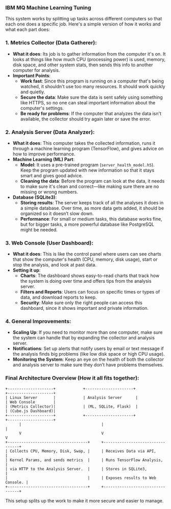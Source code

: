 ### IBM MQ Machine Learning Tuning

This system works by splitting up tasks across different computers so that each one does a specific job. Here's a simple version of how it works and what each part does:

### 1. **Metrics Collector (Data Gatherer)**:
   - **What it does**: Its job is to gather information from the computer it's on. It looks at things like how much CPU (processing power) is used, memory, disk space, and other system stats, then sends this info to another computer for analysis.
   - **Important Points**:
     - **Work fast**: Since this program is running on a computer that's being watched, it shouldn't use too many resources. It should work quickly and quietly.
     - **Secure the data**: Make sure the data is sent safely using something like HTTPS, so no one can steal important information about the computer's settings.
     - **Be ready for problems**: If the computer that analyzes the data isn't available, the collector should try again later or save the error.

### 2. **Analysis Server (Data Analyzer)**:
   - **What it does**: This computer takes the collected information, runs it through a machine learning program (TensorFlow), and gives advice on how to improve performance.
   - **Machine Learning (ML) Part**:
     - **Model**: It uses a pre-trained program (`server_health_model.h5`). Keep the program updated with new information so that it stays smart and gives good advice.
     - **Cleaning the data**: Before the program can look at the data, it needs to make sure it's clean and correct—like making sure there are no missing or wrong numbers.
   - **Database (SQLite3)**:
     - **Storing results**: The server keeps track of all the analyses it does in a simple database. Over time, as more data gets added, it should be organized so it doesn’t slow down.
     - **Performance**: For small or medium tasks, this database works fine, but for bigger tasks, a more powerful database like PostgreSQL might be needed.

### 3. **Web Console (User Dashboard)**:
   - **What it does**: This is like the control panel where users can see charts that show the computer's health (CPU, memory, disk usage), start or stop the analysis, and look at past data.
   - **Setting it up**:
     - **Charts**: The dashboard shows easy-to-read charts that track how the system is doing over time and offers tips from the analysis server.
     - **Filters and Reports**: Users can focus on specific times or types of data, and download reports to keep.
     - **Security**: Make sure only the right people can access this dashboard, since it shows important and private information.

### 4. **General Improvements**:
   - **Scaling Up**: If you need to monitor more than one computer, make sure the system can handle that by expanding the collector and analysis server.
   - **Notifications**: Set up alerts that notify users by email or text message if the analysis finds big problems (like low disk space or high CPU usage).
   - **Monitoring the System**: Keep an eye on the health of both the collector and analysis server to make sure they don’t have problems themselves.

### Final Architecture Overview (How it all fits together):

```plaintext
+--------------------+            +---------------------+             +--------------------+
| Linux Server       |            | Analysis Server      |             | Web Console        |
| (Metrics Collector)|            | (ML, SQLite, Flask)  |             | (Cube.js Dashboard)|
+--------------------+            +---------------------+             +--------------------+
      |                                   |                                   |
      V                                   V                                   V
+-----------------------------------+     +---------------------------------+ 
| Collects CPU, Memory, Disk, Swap, |     | Receives Data via API,          |
| Kernel Params, and sends metrics  |     | Runs TensorFlow Analysis,       |
| via HTTP to the Analysis Server.  |     | Stores in SQLite3,              |
|                                   |     | Exposes results to Web Console. |
+-----------------------------------+     +---------------------------------+ 
```

This setup splits up the work to make it more secure and easier to manage.
